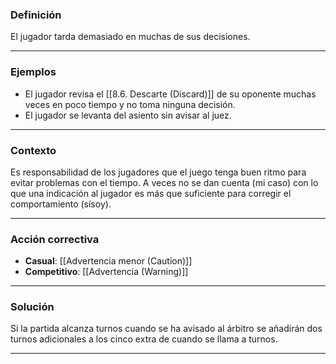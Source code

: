### Definición
El jugador tarda demasiado en muchas de sus decisiones.

---

### Ejemplos
- El jugador revisa el [[8.6. Descarte (Discard)]] de su oponente muchas veces en poco tiempo y no toma ninguna decisión.
- El jugador se levanta del asiento sin avisar al juez.

---
### Contexto
Es responsabilidad de los jugadores que el juego tenga buen ritmo para evitar problemas con el tiempo. A veces no se dan cuenta (mi caso) con lo que una indicación al jugador es más que suficiente para corregir el comportamiento (sísoy).

---
### Acción correctiva

- **Casual**: [[Advertencia menor (Caution)]]
- **Competitivo**: [[Advertencia (Warning)]]

---

### Solución
Si la partida alcanza turnos cuando se ha avisado al árbitro se añadirán dos turnos adicionales a los cinco extra de cuando se llama a turnos.


---
